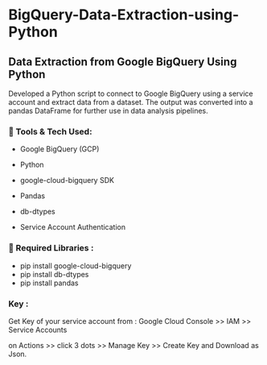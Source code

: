 # BigQuery-Data-Extraction-using-Python

## Data Extraction from Google BigQuery Using Python

Developed a Python script to connect to Google BigQuery using a service account and extract data from a dataset. The output was converted into a pandas DataFrame for further use in data analysis pipelines. 

### 🔧 Tools & Tech Used:

- Google BigQuery (GCP)

- Python

- google-cloud-bigquery SDK

- Pandas

- db-dtypes

- Service Account Authentication


### 📌 Required Libraries :

- pip install google-cloud-bigquery
- pip install db-dtypes
- pip install pandas

### Key :

Get Key of your service account from : Google Cloud Console >> IAM >> Service Accounts

on Actions >> click 3 dots >> Manage Key >> Create Key and Download as Json.
